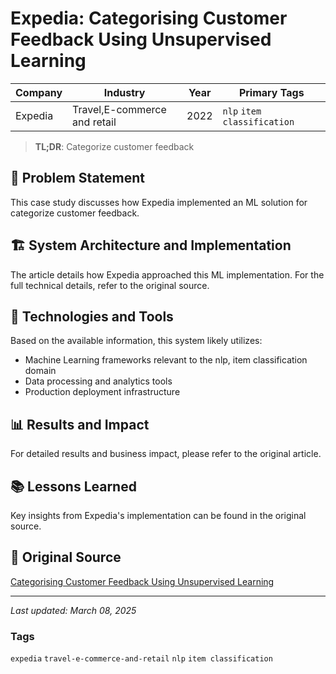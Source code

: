 # Expedia: Categorising Customer Feedback Using Unsupervised Learning

| Company | Industry | Year | Primary Tags | 
|---------|----------|------|--------------|
| Expedia | Travel,E-commerce and retail | 2022 | `nlp` `item classification` |

> **TL;DR**: Categorize customer feedback

## 📝 Problem Statement

This case study discusses how Expedia implemented an ML solution for categorize customer feedback.

## 🏗️ System Architecture and Implementation

The article details how Expedia approached this ML implementation. For the full technical details, refer to the original source.

## 🔧 Technologies and Tools

Based on the available information, this system likely utilizes:

- Machine Learning frameworks relevant to the nlp, item classification domain
- Data processing and analytics tools
- Production deployment infrastructure

## 📊 Results and Impact

For detailed results and business impact, please refer to the original article.

## 📚 Lessons Learned

Key insights from Expedia's implementation can be found in the original source.

## 🔗 Original Source

[Categorising Customer Feedback Using Unsupervised Learning](https://medium.com/expedia-group-tech/categorising-customer-feedback-using-unsupervised-learning-8608c1e62d48)

---

*Last updated: March 08, 2025*

### Tags

`expedia` `travel-e-commerce-and-retail` `nlp` `item classification`

